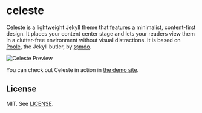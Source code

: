 # celeste

Celeste is a lightweight Jekyll theme that features a minimalist, content-first design. It places your content center stage and lets your readers view them in a clutter-free environment without visual distractions. It is based on [Poole](https://github.com/poole/poole), the Jekyll butler, by [@mdo](https://github.com/mdo).

![Celeste Preview](https://user-images.githubusercontent.com/4868132/48317284-981f4080-e62a-11e8-94e4-f3d7db9506a7.png)

You can check out Celeste in action in [the demo site](https://nicoelayda.github.io/celeste).

## License

MIT. See [LICENSE](https://github.com/nicoelayda/celeste/blob/master/LICENSE).

